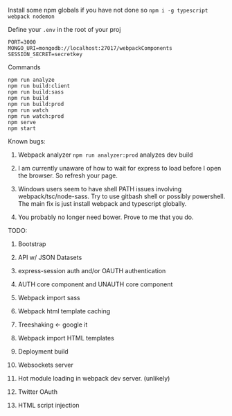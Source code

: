 Install some npm globals if you have not done so
`npm i -g typescript webpack nodemon`

Define your `.env` in the root of your proj
```
PORT=3000
MONGO_URI=mongodb://localhost:27017/webpackComponents
SESSION_SECRET=secretkey
```

Commands
```
npm run analyze
npm run build:client
npm run build:sass
npm run build
npm run build:prod
npm run watch
npm run watch:prod
npm serve
npm start
```

Known bugs:

1. Webpack analyzer `npm run analyzer:prod` analyzes dev build

2. I am currently unaware of how to wait for express to load before I open the browser.  So refresh your page.

3. Windows users seem to have shell PATH issues involving webpack/tsc/node-sass.  Try to use gitbash shell or possibly powershell.  The main fix is just install webpack and typescript globally.

4. You probably no longer need bower.  Prove to me that you do.

TODO:

1. Bootstrap

2. API w/ JSON Datasets

3. express-session auth and/or OAUTH authentication

4. AUTH core component and UNAUTH core component

5. Webpack import sass

6. Webpack html template caching

7. Treeshaking <- google it

8. Webpack import HTML templates

9. Deployment build

10. Websockets server

11. Hot module loading in webpack dev server. (unlikely)

12. Twitter OAuth

13. HTML script injection
